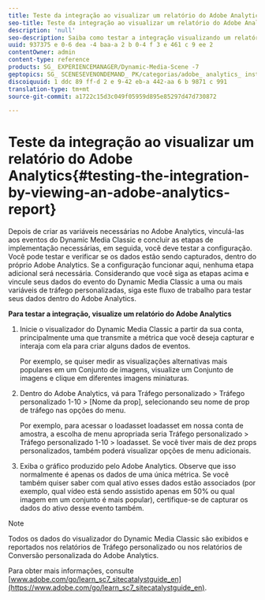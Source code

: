 ```yaml
---
title: Teste da integração ao visualizar um relatório do Adobe Analytics
seo-title: Teste da integração ao visualizar um relatório do Adobe Analytics
description: 'null'
seo-description: Saiba como testar a integração visualizando um relatório do Adobe Analytics.
uuid: 937375 e 0-6 dea -4 baa-a 2 b 0-4 f 3 e 461 c 9 ee 2
contentOwner: admin
content-type: reference
products: SG_ EXPERIENCEMANAGER/Dynamic-Media-Scene -7
geptopics: SG_ SCENESEVENONDEMAND_ PK/categorias/adobe_ analytics_ instrumentation_ kit
discoiquuid: 1 ddc 89 ff-d 2 e 9-42 eb-a 442-aa 6 b 9871 c 991
translation-type: tm+mt
source-git-commit: a1722c15d3c049f05959d895e85297d47d730872

---
```



# Teste da integração ao visualizar um relatório do Adobe Analytics{#testing-the-integration-by-viewing-an-adobe-analytics-report}

Depois de criar as variáveis necessárias no Adobe Analytics, vinculá-las aos eventos do Dynamic Media Classic e concluir as etapas de implementação necessárias, em seguida, você deve testar a configuração. Você pode testar e verificar se os dados estão sendo capturados, dentro do próprio Adobe Analytics. Se a configuração funcionar aqui, nenhuma etapa adicional será necessária. Considerando que você siga as etapas acima e vincule seus dados do evento do Dynamic Media Classic a uma ou mais variáveis de tráfego personalizadas, siga este fluxo de trabalho para testar seus dados dentro do Adobe Analytics.

**Para testar a integração, visualize um relatório do Adobe Analytics**

1. Inicie o visualizador do Dynamic Media Classic a partir da sua conta, principalmente uma que transmite a métrica que você deseja capturar e interaja com ela para criar alguns dados de eventos.

   Por exemplo, se quiser medir as visualizações alternativas mais populares em um Conjunto de imagens, visualize um Conjunto de imagens e clique em diferentes imagens miniaturas.

1. Dentro do Adobe Analytics, vá para Tráfego personalizado &gt; Tráfego personalizado 1-10 &gt; [Nome da prop], selecionando seu nome de prop de tráfego nas opções do menu.

   Por exemplo, para acessar o loadasset loadasset em nossa conta de amostra, a escolha de menu apropriada seria Tráfego personalizado &gt; Tráfego personalizado 1-10 &gt; loadasset. Se você tiver mais de dez props personalizados, também poderá visualizar opções de menu adicionais.

1. Exiba o gráfico produzido pelo Adobe Analytics. Observe que isso normalmente é apenas os dados de uma única métrica. Se você também quiser saber com qual ativo esses dados estão associados (por exemplo, qual vídeo está sendo assistido apenas em 50% ou qual imagem em um conjunto é mais popular), certifique-se de capturar os dados do ativo desse evento também.

>[!NOTE]
>
>Todos os dados do visualizador do Dynamic Media Classic são exibidos e reportados nos relatórios de Tráfego personalizado ou nos relatórios de Conversão personalizada do Adobe Analytics.

Para obter mais informações, consulte [www.adobe.com/go/learn_sc7_sitecatalystguide_en](https://www.adobe.com/go/learn_sc7_sitecatalystguide_en).
